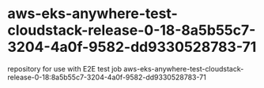 # aws-eks-anywhere-test-cloudstack-release-0-18-8a5b55c7-3204-4a0f-9582-dd9330528783-71
repository for use with E2E test job aws-eks-anywhere-test-cloudstack-release-0-18:8a5b55c7-3204-4a0f-9582-dd9330528783-71
